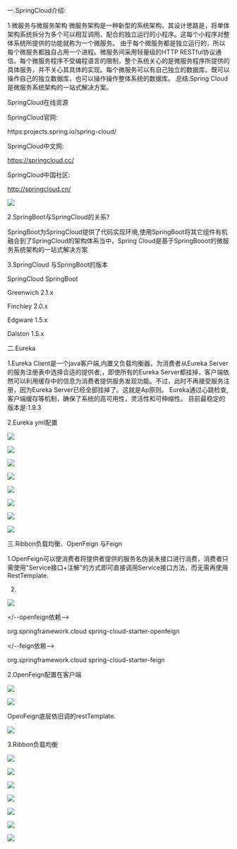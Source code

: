 一.SpringCloud介绍:

1.微服务与微服务架构
微服务架构是一种新型的系统架构，其设计思路是，将单体架构系统拆分为多个可以相互调用、配合的独立运行的小程序。这每个小程序对整体系统所提供的功能就称为一个微服务。
由于每个微服务都是独立运行的，所以每个微服务都独自占用一个进程。微服务间采用轻量级的HTTP RESTful协议通信。每个微服务程序不受编程语言的限制，整个系统关心的是微服务程序所提供的具体服务，并不关心其具体的实现。每个微服务可以有自己独立的数据库。既可以操作自己的独立数据库，也可以操作操作整体系统的数据库。
总结:Spring Cloud是微服务系统架构的一站式解决方案。

SpringCloud在线资源

SpringCloud官网:

https:projects.spring.io/spring-cloud/

SpringCloud中文网:

https://springcloud.cc/

SpringCloud中国社区:

http://springcloud.cn/


![](https://i.imgur.com/nX9bUlt.png)

2.SpringBoot与SpringCloud的关系?

SpringBoot为SpringCloud提供了代码实现环境,使用SpringBoot将其它组件有机融合到了SpringCloud的架构体系当中，Spring Cloud是基于SpringBooot的微服务系统架构的一站式解决方案

3.SpringCloud 与SpringBoot的版本

SpringCloud                   SpringBoot

Greenwich                      2.1.x

Finchley                       2.0.x

Edgware                        1.5.x

Dalston                        1.5.x

二.Eureka

1.Eureka Client是一个java客户端,内置又负载均衡器，为消费者从Eureka Server的服务注册表中选择合适的提供者,，即使所有的Eureka  Server都挂掉，客户端依然可以利用缓存中的信息为消费者提供服务发现功能。不过，此时不再接受服务注册，因为Eureka Server已经全部挂掉了。这就是Ap原则。
Eureka通过心跳检查,客户端缓存等机制，确保了系统的高可用性，灵活性和可伸缩性。
目前最稳定的版本是:1.9.3

2.Eureka yml配置

![](https://i.imgur.com/uDxotvi.png)

![](https://i.imgur.com/F4PgJFY.png)

![](https://i.imgur.com/ezoSbc5.png)

![](https://i.imgur.com/d7KgvCi.png)

![](https://i.imgur.com/GU5NYbK.png)

![](https://i.imgur.com/REMw0Ue.png)

![](https://i.imgur.com/6cwwLbP.png)

![](https://i.imgur.com/L0yqpnK.png)



三.Ribbon负载均衡、OpenFeign 与Feign 

1.OpenFeign可以使消费者将提供者提供的服务名伪装未接口进行消费，消费者只需使用"Service接口+注解"的方式即可直接调用Service接口方法，而无需再使用RestTemplate.

2.

![](https://i.imgur.com/Hnm7Et1.png)

</--openfeign依赖-->

<dependency>
<groupId>org.springframework.cloud</groupId>
<artifactId>spring-cloud-starter-openfeign</artifactId>
</dependency>

</--feign依赖-->

<dependency>
<groupId>org.springframework.cloud</groupId>
<artifactId>spring-cloud-starter-feign</artifactId>
</dependency>

2.OpenFeign配置在客户端

![](https://i.imgur.com/OUnche9.png)

![](https://i.imgur.com/6gtDJv0.png)

OpenFeign底层依旧调的restTemplate.

![](https://i.imgur.com/mLflAIw.png)

3.Ribbon负载均衡

![](https://i.imgur.com/ycLfSXx.png)

![](https://i.imgur.com/5v62pPB.png)

![](https://i.imgur.com/itsTJJS.png)

![](https://i.imgur.com/ztIIcT8.png)

![](https://i.imgur.com/06n1mmy.png)

![](https://i.imgur.com/RUOD7pr.png)

![](https://i.imgur.com/M39z1BF.png)



























